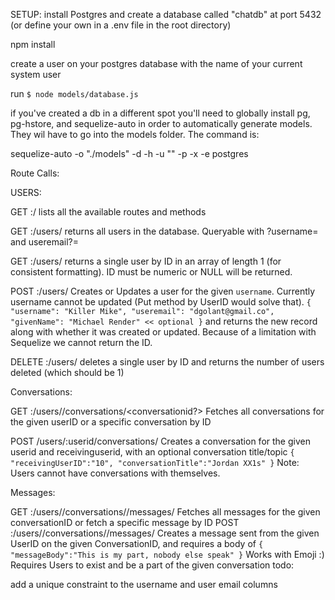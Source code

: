 


SETUP:
install Postgres and create a database called "chatdb" at port 5432 (or define your own in a .env file in the root directory)

npm install

create a user on your postgres database with the name of your current system user

run `$ node models/database.js`

if you've created a db in a different spot you'll need to globally install pg, pg-hstore, and sequelize-auto in order to automatically generate models. They wil have to go into the models folder. The command is:

sequelize-auto -o "./models" -d <dbname> -h <host> -u "<user>" -p <port> -x <password> -e postgres





Route Calls:

USERS:

GET <host>:<port>/
	lists all the available routes and methods


GET <host>:<port>/users/
	returns all users in the database. Queryable with ?username= and useremail?=

GET <host>:<port>/users/<id>
	returns a single user by ID in an array of length 1 (for consistent formatting).
	ID must be numeric or NULL will be returned.


POST <host>:<port>/users/
	Creates or Updates a user for the given `username`. Currently username cannot be updated (Put method by UserID would solve that).
	```{
		"username": "Killer Mike",
		"useremail": "dgolant@gmail.co",
		"givenName": "Michael Render" << optional
	}```
	and returns the new record along with whether it was created or updated. Because of a limitation with Sequelize we cannot return the ID.

DELETE <host>:<port>/users/<id>
	deletes a single user by ID and returns the number of users deleted (which should be 1)


Conversations:

GET <host>:<port>/users/<userid>/conversations/<conversationid?>
	Fetches all conversations for the given userID
	or a specific conversation by ID

POST /users/:userid/conversations/
	Creates a conversation for the given userid and receivinguserid, with an optional conversation title/topic
	```{
		"receivingUserID":"10",
		"conversationTitle":"Jordan XX1s"
	}```
	Note: Users cannot have conversations with themselves.

Messages:

GET <host>:<port>/users/<userid>/conversations/<conversationid>/messages/<messageid>
	Fetches all messages for the given conversationID
	or fetch a specific message by ID
POST <host>:<port>/users/<userid>/conversations/<conversationid>/messages/
	Creates a message sent from the given UserID on the given ConversationID, and requires a body of
	```
	{
		"messageBody":"This is my part, nobody else speak"
	}
	```
	Works with Emoji :)
	Requires Users to exist and be a part of the given conversation
todo:

add a unique constraint to the username and user email columns